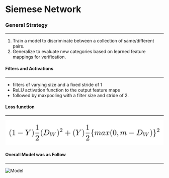 Siemese Network 
===

### General Strategy
---

1) Train a model to discriminate
between a collection of same/different pairs.
2) Generalize to
evaluate new categories based on learned feature mappings for
verification.

#### Filters and Activations
---
- filters of varying
size and a fixed stride of 1
- ReLU activation function
to the output feature maps
-  followed by maxpooling
with a filter size and stride of 2.

#### Loss function
---
![Loss](/Data/loss.jpeg)

#### Overall Model was as Follow
---
![Model](/Data/Screenshot-from-2018-12-21-15-01-05.png)
